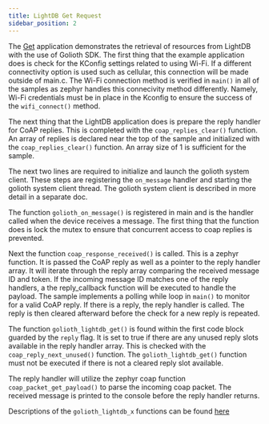 ```yaml
---
title: LightDB Get Request
sidebar_position: 2
---
```

The [Get](https://github.com/golioth/golioth-zephyr-sdk/tree/main/samples/lightdb/get) application demonstrates the retrieval of resources from LightDB with the use of Golioth SDK. The first thing that the example application does is check for the KConfig settings related to using Wi-Fi. If a different connectivity option is used such as cellular, this connection will be made outside of main.c. The Wi-Fi connection method is verified in ```main()``` in all of the samples as zephyr handles this connecivity method differently. Namely, Wi-Fi credentials must be in place in the Kconfig to ensure the success of the ```wifi_connect()``` method.

The next thing that the LightDB application does is prepare the reply handler for CoAP replies. This is completed with the ```coap_replies_clear()``` function. An array of replies is declared near the top of the sample and initialized with the ```coap_replies_clear()``` function. An array size of 1 is sufficient for the sample.

The next two lines are required to initialize and launch the golioth system client. These steps are registering the ```on_message``` handler and starting the golioth system client thread. The golioth system client is described in more detail in a separate doc.

The function ```golioth_on_message()``` is registered in main and is the handler called when the device receives a message. The first thing that the function does is lock the mutex to ensure that concurrent access to coap replies is prevented.

Next the function ```coap_response_received()``` is called. This is a zephyr function. It is passed the CoAP reply as well as a pointer to the reply handler array. It will iterate through the reply array comparing the received message ID and token. If the incoming message ID matches one of the reply handlers, a the reply_callback function will be executed to handle the payload. The sample implements a polling while loop in ```main()``` to monitor for a valid CoAP reply. If there is a reply, the reply handler is called. The reply is then cleared afterward before the check for a new reply is repeated.

The function ```golioth_lightdb_get()``` is found within the first code block guarded by the ```reply``` flag. It is set to true if there are any unused reply slots available in the reply handler array. This is checked with the ```coap_reply_next_unused()``` function. The ```golioth_lightdb_get()``` function must not be executed if there is not a cleared reply slot available.

The reply handler will utilize the zephyr coap function ```coap_packet_get_payload()``` to parse the incoming coap packet. The received message is printed to the console before the reply handler returns.

Descriptions of the ```golioth_lightdb_x``` functions can be found [here](https://github.com/golioth/golioth-zephyr-sdk/blob/main/include/net/golioth.h)


